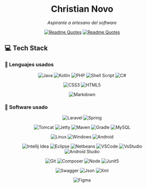 
<div align="center">

# Christian Novo

*Aspirante a artesano del software*

[![Readme Quotes](https://quotes-github-readme.vercel.app/api?quote=It+is+not+the+language+that+makes+programs+appear+simple.It+is+the+programmer+that+make+the+language+appear+simple!&author=Robert+C.+Martin,+Clean+Code&type=horizontal&theme=nord#gh-dark-mode-only)](https://github.com/piyushsuthar/github-readme-quotes)
[![Readme Quotes](https://quotes-github-readme.vercel.app/api?quote=It+is+not+the+language+that+makes+programs+appear+simple.It+is+the+programmer+that+make+the+language+appear+simple!&author=Robert+C.+Martin,+Clean+Code&type=horizontal&theme=light#gh-light-mode-only)](https://github.com/piyushsuthar/github-readme-quotes)

</div>

## 💻 Tech Stack

### 🤖 Lenguajes usados

<div align="center">

![Java](https://img.shields.io/badge/java-red.svg?style=for-the-badge&logo=java&logoColor=white)
![Kotlin](https://img.shields.io/badge/kotlin-6440c3.svg?style=for-the-badge&logo=kotlin&logoColor=white) 
![PHP](https://img.shields.io/badge/php-4b568c.svg?style=for-the-badge&logo=php&logoColor=white) 
![Shell Script](https://img.shields.io/badge/Bash-343541.svg?style=for-the-badge&logo=gnu-bash&logoColor=white)
![C#](https://img.shields.io/badge/Csharp-934b8f.svg?style=for-the-badge&logo=csharp&logoColor=white)

![CSS3](https://img.shields.io/badge/css3-0066b6.svg?style=for-the-badge&logo=css3&logoColor=white)
![HTML5](https://img.shields.io/badge/html5-df5929.svg?style=for-the-badge&logo=html5&logoColor=white) 

![Markdown](https://img.shields.io/badge/markdown-343541.svg?style=for-the-badge&logo=markdown&logoColor=white)

</div>


### 🧰 Software usado

<div align="center">

![Laravel](https://img.shields.io/badge/laravel-f22c1f.svg?style=for-the-badge&logo=laravel&logoColor=white)
![Spring](https://img.shields.io/badge/spring-6fc33e.svg?style=for-the-badge&logo=spring&logoColor=white)

![Tomcat](https://img.shields.io/badge/tomcat-c69c19.svg?style=for-the-badge&logo=apachetomcat&logoColor=white) 
![Jetty](https://img.shields.io/badge/jetty-df2c1a.svg?style=for-the-badge&logo=eclipsejetty&logoColor=white)
![Maven](https://img.shields.io/badge/maven-ba0060.svg?style=for-the-badge&logo=apachemaven&logoColor=white) 
![Gradle](https://img.shields.io/badge/gradle-022e37.svg?style=for-the-badge&logo=gradle&logoColor=white) 
![MySQL](https://img.shields.io/badge/mysql-005c83.svg?style=for-the-badge&logo=mysql&logoColor=white) 

![Linux](https://img.shields.io/badge/linux-000004.svg?style=for-the-badge&logo=linux&logoColor=white)
![Windows](https://img.shields.io/badge/windows-137ef0.svg?style=for-the-badge&logo=windows&logoColor=white)
![Android](https://img.shields.io/badge/Android-2fd37d.svg?style=for-the-badge&logo=android&logoColor=white)

![Intellij Idea](https://img.shields.io/badge/Intellij_Idea-a54d9c.svg?style=for-the-badge&logo=intellijidea&logoColor=white)
![Eclipse](https://img.shields.io/badge/Eclipse-2d2056.svg?style=for-the-badge&logo=eclipse&logoColor=white)
![Netbeans](https://img.shields.io/badge/Netbeans-b0003b.svg?style=for-the-badge&logo=apachenetbeanside&logoColor=white)
![VSCode](https://img.shields.io/badge/Visual_studio_code-2187c9.svg?style=for-the-badge&logo=visualstudiocode&logoColor=white)
![VsStudio](https://img.shields.io/badge/Visual_studio-9566b1.svg?style=for-the-badge&logo=visualstudio&logoColor=white)
![Android Studio](https://img.shields.io/badge/Android_studio-81ae49.svg?style=for-the-badge&logo=androidstudio&logoColor=white)

![Git](https://img.shields.io/badge/git-e44d30.svg?style=for-the-badge&logo=git&logoColor=white)
![Composer](https://img.shields.io/badge/composer-695d47.svg?style=for-the-badge&logo=composer&logoColor=white)
![Node](https://img.shields.io/badge/node-393c2f.svg?style=for-the-badge&logo=nodedotjs&logoColor=white)
![Junit5](https://img.shields.io/badge/junit5-d14e46.svg?style=for-the-badge&logo=junit5&logoColor=white)

![Swagger](https://img.shields.io/badge/swagger-1c3847.svg?style=for-the-badge&logo=swagger&logoColor=white)
![Json](https://img.shields.io/badge/Json-efc402.svg?style=for-the-badge&logo=json&logoColor=white)
![Xml](https://img.shields.io/badge/xml-efc402.svg?style=for-the-badge&logo=xml&logoColor=white)

![Figma](https://img.shields.io/badge/figma-18b2f1.svg?style=for-the-badge&logo=figma&logoColor=white)

</div>
